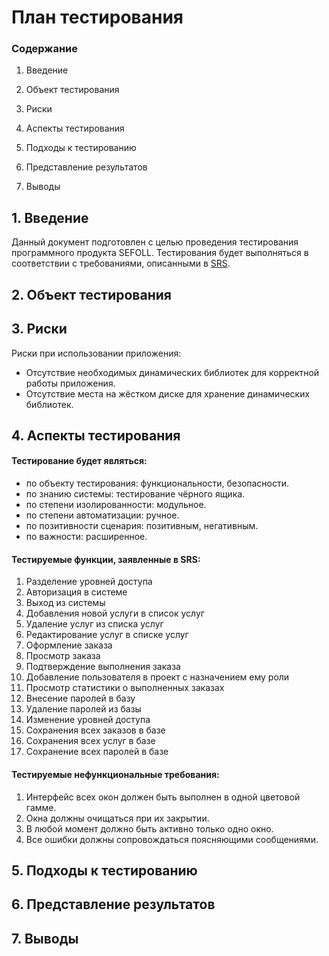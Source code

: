 # План тестирования

### Содержание

1.  Введение
    
2.  Объект тестирования
    
3.  Риски
    
4.  Аспекты тестирования

5.  Подходы к тестированию

6.  Представление результатов
    
7.  Выводы
    

## 1. Введение

Данный документ подготовлен с целью проведения тестирования программного продукта SEFOLL. Тестирования будет выполняться в соответствии с требованиями, описанными в [SRS](https://github.com/Alex-Sidorov/SEFOLL/blob/master/documents/srs.md).

## 2. Объект тестирования



## 3. Риски

Риски при использовании приложения:

-   Отсутствие необходимых динамических библиотек для корректной работы приложения.
-   Отсутствие места на жёстком диске для хранение динамических библиотек.

## 4. Аспекты тестирования

#### Тестирование будет являться:
- по объекту тестирования: функциональности, безопасности.
- по знанию системы: тестирование чёрного ящика.
- по степени изолированности: модульное.
- по степени автоматизации: ручное.
- по позитивности сценария: позитивным, негативным.
- по важности: расширенное.

#### Тестируемые  функции, заявленные в SRS:  

1. Разделение уровней доступа
2. Авторизация в системе 
3.  Выход из системы    
4.  Добавления новой услуги в список услуг  
5.  Удаление услуг из списка услуг
6.  Редактирование услуг в списке услуг
7.  Оформление заказа  
8.  Просмотр заказа   
9.  Подтверждение выполнения заказа
10.  Добавление пользователя в проект с назначением ему роли  
11. Просмотр статистики о выполненных заказах 
12.  Внесение паролей в базу   
13.  Удаление паролей из базы
14.  Изменение уровней доступа
15.  Сохранения всех заказов в базе
16.  Сохранения всех услуг в базе 
17.  Сохранение всех паролей в базе  

#### Тестируемые  нефункциональные требования:
1. Интерфейс всех окон должен быть выполнен в одной цветовой гамме.
2.  Окна должны очищаться при их закрытии.
3.  В любой момент должно быть активно только одно окно.
4.   Все ошибки должны сопровождаться поясняющими сообщениями.

## 5. Подходы к тестированию


## 6. Представление результатов


## 7. Выводы
